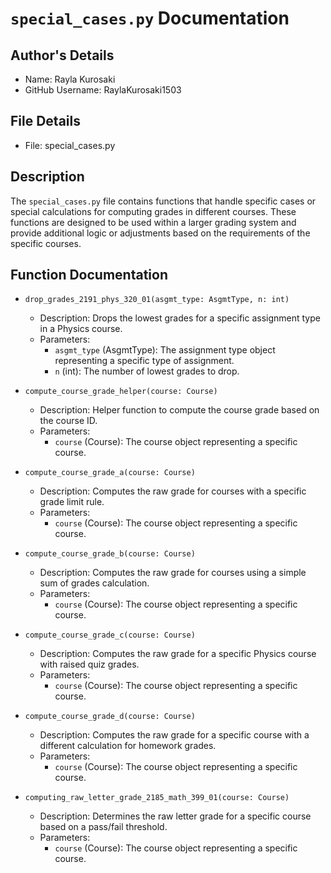 # `special_cases.py` Documentation

## Author's Details
- Name: Rayla Kurosaki
- GitHub Username: RaylaKurosaki1503

## File Details
- File: special_cases.py

## Description
The `special_cases.py` file contains functions that handle specific cases or special calculations for computing grades in different courses. These functions are designed to be used within a larger grading system and provide additional logic or adjustments based on the requirements of the specific courses.

## Function Documentation

- `drop_grades_2191_phys_320_01(asgmt_type: AsgmtType, n: int)`
  - Description: Drops the lowest grades for a specific assignment type in a Physics course.
  - Parameters:
    - `asgmt_type` (AsgmtType): The assignment type object representing a specific type of assignment.
    - `n` (int): The number of lowest grades to drop.

- `compute_course_grade_helper(course: Course)`
  - Description: Helper function to compute the course grade based on the course ID.
  - Parameters:
    - `course` (Course): The course object representing a specific course.

- `compute_course_grade_a(course: Course)`
  - Description: Computes the raw grade for courses with a specific grade limit rule.
  - Parameters:
    - `course` (Course): The course object representing a specific course.

- `compute_course_grade_b(course: Course)`
  - Description: Computes the raw grade for courses using a simple sum of grades calculation.
  - Parameters:
    - `course` (Course): The course object representing a specific course.

- `compute_course_grade_c(course: Course)`
  - Description: Computes the raw grade for a specific Physics course with raised quiz grades.
  - Parameters:
    - `course` (Course): The course object representing a specific course.

- `compute_course_grade_d(course: Course)`
  - Description: Computes the raw grade for a specific course with a different calculation for homework grades.
  - Parameters:
    - `course` (Course): The course object representing a specific course.

- `computing_raw_letter_grade_2185_math_399_01(course: Course)`
  - Description: Determines the raw letter grade for a specific course based on a pass/fail threshold.
  - Parameters:
    - `course` (Course): The course object representing a specific course.
